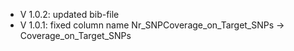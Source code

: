 - V 1.0.2: updated bib-file
- V 1.0.1: fixed column name Nr_SNPCoverage_on_Target_SNPs -> Coverage_on_Target_SNPs
